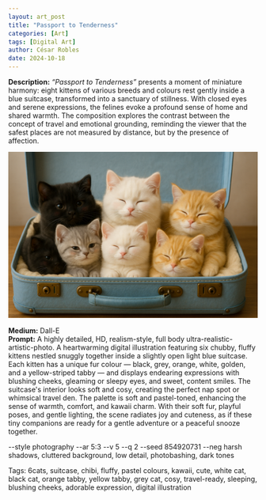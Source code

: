 ```yaml
---
layout: art_post
title: "Passport to Tenderness"
categories: [Art]
tags: [Digital Art]
author: César Robles
date: 2024-10-18
---
```

**Description:** *“Passport to Tenderness”* presents a moment of miniature harmony: eight kittens of various breeds and colours rest gently inside a blue suitcase, transformed into a sanctuary of stillness. With closed eyes and serene expressions, the felines evoke a profound sense of home and shared warmth. The composition explores the contrast between the concept of travel and emotional grounding, reminding the viewer that the safest places are not measured by distance, but by the presence of affection.

![Passport to Tenderness](/imag/digital_art/passport_to_tenderness.png)

**Medium:** Dall-E\
**Prompt:** A highly detailed, HD, realism-style,  full body ultra-realistic-artistic-photo. A heartwarming digital illustration featuring six chubby, fluffy kittens nestled snuggly together inside a slightly open light blue suitcase. Each kitten has a unique fur colour — black, grey, orange, white, golden, and a yellow-striped tabby — and displays endearing expressions with blushing cheeks, gleaming or sleepy eyes, and sweet, content smiles. The suitcase's interior looks soft and cosy, creating the perfect nap spot or whimsical travel den. The palette is soft and pastel-toned, enhancing the sense of warmth, comfort, and kawaii charm. With their soft fur, playful poses, and gentle lighting, the scene radiates joy and cuteness, as if these tiny companions are ready for a gentle adventure or a peaceful snooze together.

--style photography --ar 5:3 --v 5 --q 2 --seed 854920731 --neg harsh shadows, cluttered background, low detail, photobashing, dark tones

Tags: 6cats, suitcase, chibi, fluffy, pastel colours, kawaii, cute, white cat, black cat, orange tabby, yellow tabby, grey cat, cosy, travel-ready, sleeping, blushing cheeks, adorable expression, digital illustration